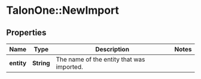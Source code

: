 # TalonOne::NewImport

## Properties
Name | Type | Description | Notes
------------ | ------------- | ------------- | -------------
**entity** | **String** | The name of the entity that was imported. | 


